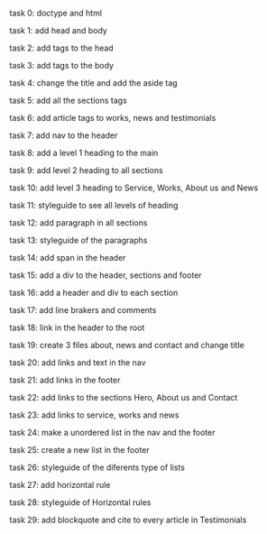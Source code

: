 task 0: doctype and html

task 1: add head and body

task 2: add tags to the head

task 3: add tags to the body

task 4: change the title and add the aside tag

task 5: add all the sections tags

task 6: add article tags to works, news and testimonials

task 7: add nav to the header

task 8: add a level 1 heading to the main

task 9: add level 2 heading to all sections

task 10: add level 3 heading to Service, Works, About us and News

task 11: styleguide to see all levels of heading

task 12: add paragraph in all sections

task 13: styleguide of the paragraphs

task 14: add span in the header

task 15: add a div to the header, sections and footer

task 16: add a header and div to each section

task 17: add line brakers and comments

task 18: link in the header to the root

task 19: create 3 files about, news and contact and change title

task 20: add links and text in the nav

task 21: add links in the footer

task 22: add links to the sections Hero, About us and Contact

task 23: add links to service, works and news

task 24: make a unordered list in the nav and the footer

task 25: create a new list in the footer

task 26: styleguide of the diferents type of lists

task 27: add horizontal rule

task 28: styleguide of Horizontal rules

task 29: add blockquote and cite to every article in Testimonials